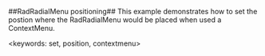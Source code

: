 ##RadRadialMenu positioning##
This example demonstrates how to set the postion where the RadRadialMenu would be placed when used a ContextMenu.

<keywords: set, position, contextmenu>